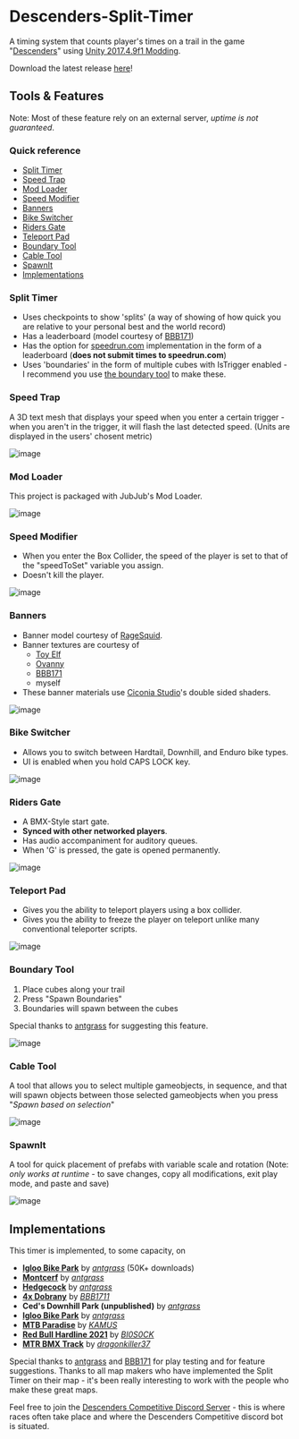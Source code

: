 # Descenders-Split-Timer

A timing system that counts player's times on a trail in the game "[Descenders](https://www.descendersgame.com/)" using [Unity 2017.4.9f1 Modding](https://descenders.mod.io/guides/descenders-modding-guide).


Download the latest release [here](https://github.com/nohumanman/descenders-split-timer/releases/tag/main-release)!


## Tools & Features
Note: Most of these feature rely on an external server, *uptime is not guaranteed*.

### Quick reference
- [Split Timer](#split-timer)
- [Speed Trap](#speed-trap)
- [Mod Loader](#mod-loader)
- [Speed Modifier](#speed-modifier)
- [Banners](#banners)
- [Bike Switcher](#bike-switcher)
- [Riders Gate](#riders-gate)
- [Teleport Pad](#teleport-pad)
- [Boundary Tool](#boundary-tool)
- [Cable Tool](#cable-tool)
- [SpawnIt](#spawnit)
- [Implementations](#implementations)



### Split Timer
- Uses checkpoints to show 'splits' (a way of showing of how quick you are relative to your personal best and the world record)
- Has a leaderboard (model courtesy of [BBB171](https://mod.io/g/descenders/u/bbb1711))
- Has the option for [speedrun.com](https://speedrun.com) implementation in the form of a leaderboard (**does not submit times to speedrun.com**)
- Uses 'boundaries' in the form of multiple cubes with IsTrigger enabled - I recommend you use [the boundary tool](#boundary-tool) to make these.

### Speed Trap
A 3D text mesh that displays your speed when you enter a certain trigger - when you aren't in the trigger, it will flash the last detected speed. (Units are displayed in the users' chosent metric)

![image](assets/Speed%20Trap.png)

### Mod Loader
This project is packaged with JubJub's Mod Loader.

![image](assets/Mod%20Loader.png)

### Speed Modifier
- When you enter the Box Collider, the speed of the player is set to that of the "speedToSet" variable you assign.
- Doesn't kill the player.

![image](assets/Speed%20Modifier.png)

### Banners
- Banner model courtesy of [RageSquid](https://ragesquid.com/).
-  Banner textures are courtesy of
    - [Toy Elf](https://www.youtube.com/c/ToyElf)
    - [Ovanny](https://www.youtube.com/channel/UCd1LjvaKUITm8WXhnWy_d5A)
    - [BBB171](https://www.youtube.com/channel/UCfOIARENIJQd34lY06SCsiA)
    - myself
- These banner materials use [
Ciconia Studio](https://assetstore.unity.com/packages/vfx/shaders/free-double-sided-shaders-23087)'s double sided shaders.

![image](assets/Banners.png)

### Bike Switcher
- Allows you to switch between Hardtail, Downhill, and Enduro bike types.
- UI is enabled when you hold CAPS LOCK key.

![image](assets/Bike%20Switcher.png)

### Riders Gate
- A BMX-Style start gate.
- **Synced with other networked players**.
- Has audio accompaniment for auditory queues.
- When 'G' is pressed, the gate is opened permanently.

![image](assets/Riders%20Gate.png)


### Teleport Pad
- Gives you the ability to teleport players using a box collider.
- Gives you the ability to freeze the player on teleport unlike many conventional teleporter scripts.

![image](assets/Teleport%20Pad.png)

### Boundary Tool
1. Place cubes along your trail
2. Press "Spawn Boundaries"
3. Boundaries will spawn between the cubes

Special thanks to [antgrass](https://mod.io/g/descenders/u/antgrass) for suggesting this feature.

![image](assets/Boundary%20Linker.png)

### Cable Tool
A tool that allows you to select multiple gameobjects, in sequence, and that will spawn objects between those selected gameobjects when you press "*Spawn based on selection*"

![image](assets/Cable%20Spawner.png)

### SpawnIt
A tool for quick placement of prefabs with variable scale and rotation (Note: *only works at runtime* - to save changes, copy all modifications, exit play mode, and paste and save)

![image](assets/SpawnIt.png)


## Implementations
This timer is implemented, to some capacity, on 
- **[Igloo Bike Park](https://mod.io/g/descenders/m/igloo-bike-park)** by *[antgrass](https://mod.io/g/descenders/u/antgrass)* (50K+ downloads)
- **[Montcerf](https://mod.io/g/descenders/m/montcerf)** by *[antgrass](https://mod.io/g/descenders/u/antgrass)*
- **[Hedgecock](https://mod.io/g/descenders/m/hedgecock)** by *[antgrass](https://mod.io/g/descenders/u/antgrass)*
- **[4x Dobrany](https://mod.io/g/descenders/m/4x-dobrany)** by *[BBB1711](https://mod.io/g/descenders/u/bbb1711)*
- **Ced's Downhill Park (unpublished)** by *[antgrass](https://mod.io/g/descenders/u/antgrass)*
- **[Igloo Bike Park](https://mod.io/g/descenders/m/igloo-bike-park)** by *[antgrass](https://mod.io/g/descenders/u/antgrass)*
- **[MTB Paradise](https://mod.io/g/descenders/m/mtb-paradise)** by *[KAMUS](https://mod.io/g/descenders/u/kamus)*
- **[Red Bull Hardline 2021](https://mod.io/g/descenders/m/rbhl21)** by *[
BI0S0CK](https://mod.io/g/descenders/u/bi0s0ck)*
- **[MTR BMX Track](https://mod.io/g/descenders/m/mtr-bmx-track)** by *[dragonkiller37](https://mod.io/g/descenders/u/dragonkiller37)*


Special thanks to [antgrass]() and [BBB171]() for play testing and for feature suggestions. Thanks to all map makers who have implemented the Split Timer on their map - it's been really interesting to work with the people who make these great maps.

Feel free to join the [Descenders Competitive Discord Server](https://discord.gg/aqwnkgSxPQ) - this is where races often take place and where the Descenders Competitive discord bot is situated.

